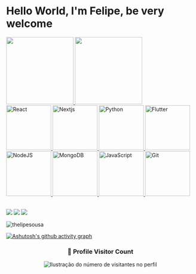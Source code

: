 
<!--
![Snake animation](https://github.com/thelipesousa/thelipesousa/blob/output/github-contribution-grid-snake.svg)
-->
<!--
<h1 align="center">Hello👋, I'm Felipe Sousa</h1>
<h3 align="left">A student working on myself</h3> -->

# Hello World, I'm Felipe, be very welcome

<table>
  <a href="https://github.com/thelipesousa">
  <img height="180em" src="https://github-readme-stats.vercel.app/api?username=thelipesousa&show_icons=true&theme=tokyonight&include_all_commits=true&count_private=true&cache_seconds=500"/>
  <img height="180em" src="https://github-readme-stats.vercel.app/api/top-langs/?username=thelipesousa&layout=compact&langs_count=6&theme=tokyonight&cache_seconds=500"/>
    <div>
  <img src="https://img.icons8.com/color/2x/react-native.png" width="120" alt="React"/>
  <img src="https://img.icons8.com/fluency/100/nextjs.png" width="120" alt="Nextjs">
  <img src="https://img.icons8.com/color/100/python.png" width="120" alt="Python">
  <img src="https://img.icons8.com/color/100/flutter.png" width="120" alt="Flutter">
  <img src="https://img.icons8.com/color/100/nodejs.png" width="120" alt="NodeJS">
  <img src="https://img.icons8.com/color/100/mongo-db.png" width="120" alt="MongoDB">
<!--  <img src="https://img.icons8.com/color/2x/html-5.png" width="120" alt="HTML5"> -->
 <!-- <img src="https://img.icons8.com/color/2x/css3.png" width="120" alt="CSS3"> -->
  <img src="https://img.icons8.com/color/100/javascript--v1.png" width="120" alt="JavaScript">
  <img src="https://img.icons8.com/color/100/git.png" width="120" alt="Git">
<!--  <img src="https://cdn.iconscout.com/icon/free/png-64/laravel-226015.png" width="120" alt="Laravel"> -->
<!--  <img src="https://img.icons8.com/color/2x/vue-js.png" width="120" alt="Vue.js"> -->
<!--  <img src="https://img.icons8.com/color/2x/bootstrap.png" width="120" alt="Bootstrap"> -->
    </div>
</table>

<div> 
 <!-- <a href="https://www.youtube.com/channel/UCbOyyAqpyiYiImgaoXAwd9A" target="_blank"><img src="https://img.shields.io/badge/YouTube-FF0000?style=for-the-badge&logo=youtube&logoColor=white" target="_blank"></a> -->
  <a href="https://www.instagram.com/thelipesousa/" target="_blank"><img src="https://img.shields.io/badge/-Instagram-%23E4405F?style=for-the-badge&logo=instagram&logoColor=white" target="_blank"></a>
 <!-- <a href="https://www.twitch.tv/lipexxxzz" target="_blank"><img src="https://img.shields.io/badge/Twitch-9146FF?style=for-the-badge&logo=twitch&logoColor=white" target="_blank"></a> -->
  <a href = "mailto: contato@thelipesousa.com.br"><img src="https://img.shields.io/badge/-Gmail-%23333?style=for-the-badge&logo=gmail&logoColor=white" target="_blank"></a>
  <a href="https://www.linkedin.com/in/thelipesousa/" target="_blank"><img src="https://img.shields.io/badge/-LinkedIn-%230077B5?style=for-the-badge&logo=linkedin&logoColor=white" target="_blank"></a> 
</div>

<p><img align="center" src="https://github-readme-streak-stats.herokuapp.com/?user=thelipesousa&theme=dark" alt="thelipesousa" /></p>

[![Ashutosh's github activity graph](https://github-readme-activity-graph.vercel.app/graph?username=thelipesousa&bg_color=000000&color=00ff9d&line=00ff11&point=ffffff&area=true&hide_border=true)](https://github.com/ashutosh00710/github-readme-activity-graph)
<div align="center">
  <h3><b>📍 Profile Visitor Count</b></h3>
</div>

<p align="center">
  <img
    src="https://profile-counter.glitch.me/thelipesousa/count.svg"
    alt="Ilustração do número de visitantes no perfil"
  />

<!-- Comentario

<img align="right" alt="Coding" width="400" src="https://cdn.dribbble.com/users/1162077/screenshots/3848914/programmer.gif">

-->

<!--

- 🔭 I’m currently working on **nowhere**

- 🌱 I’m currently learning **Java and React**

- 👯 I’m looking to collaborate on **Development**

- 📫 How to reach me **feltista07123@gmail.com**

-->

<!--
## Connect with me:
<p align="left">
<a href="https://www.linkedin.com/in/thelipesousa/" target="blank"><img align="center" src="https://raw.githubusercontent.com/rahuldkjain/github-profile-readme-generator/master/src/images/icons/Social/linked-in-alt.svg" alt="felipe-sousa" height="30" width="40" /></a>
</p>

## Contact me: 

[<img src='https://img.shields.io/badge/Gmail-D14836?style=for-the-badge&logo=gmail&logoColor=white' alt="gmail" height="40">]('mailto:feltista07123@gmail.com')

-->

<!-- ## Languages:
<p align="left"> <a href="https://flutter.dev/" target="_blank" rel="noreferrer"> <img src="https://raw.githubusercontent.com/devicons/devicon/master/icons/flutter/flutter-original.svg" alt="flutter" width="40" height="40"/> </a> 
<a href="https://www.python.org" target="_blank" rel="noreferrer"> <img src="https://raw.githubusercontent.com/devicons/devicon/master/icons/python/python-original.svg" alt="python" width="40" height="40"/> </a>
<a href="https://dart.dev/" target="_blank" rel="noreferrer"> <img src="https://raw.githubusercontent.com/devicons/devicon/master/icons/dart/dart-original.svg" alt="dart" width="40" height="40"/> </a> 
<a href="https://www.java.com" target="_blank" rel="noreferrer"> <img src="https://raw.githubusercontent.com/devicons/devicon/master/icons/java/java-original.svg" alt="java" width="40" height="40"/> </a>
<a href="https://www.C.com" target="_blank" rel="noreferrer"> <img src="https://cdn.jsdelivr.net/gh/devicons/devicon/icons/c/c-original.svg" alt="C" width="40" height="40"/> 
</a>
<a href="https://www.html.com" target="_blank" rel="noreferrer">  <img src="https://cdn.jsdelivr.net/gh/devicons/devicon/icons/html5/html5-original.svg" alt="html" width="40" height="40"/> 
</a>
<a href="https://www.javascript.com" target="_blank" rel="noreferrer">   <img src="https://cdn.jsdelivr.net/gh/devicons/devicon/icons/javascript/javascript-original.svg" alt="javascript" width="40" height="40"/> 
</a>
<a href="https://www.kotlin.com" target="_blank" rel="noreferrer">  <img src="https://cdn.jsdelivr.net/gh/devicons/devicon/icons/kotlin/kotlin-original.svg"  alt="kotlin" width="40" height="40"/> 
</a>
<a href="https://www.css.com" target="_blank" rel="noreferrer">   <img src="https://cdn.jsdelivr.net/gh/devicons/devicon/icons/css3/css3-original.svg" alt="css" width="40" height="40"/>
</a>
<a href="https:/react.com" target="_blank" rel="noreferrer">  <img src="https://cdn.jsdelivr.net/gh/devicons/devicon/icons/react/react-original.svg" alt="react" width="40" height="40"/>
</a>  
</p>



## Tools:

<p align="left"> <a href="https://www.androidstudio.com" target="_blank" rel="noreferrer">  <img src="https://cdn.jsdelivr.net/gh/devicons/devicon/icons/androidstudio/androidstudio-original.svg" alt="androidstudio" width="40" height="40"/>
</a>
<a href="https://mongodb.com" target="_blank" rel="noneferrer">  <img src="https://cdn.jsdelivr.net/gh/devicons/devicon/icons/mongodb/mongodb-original.svg" alt="mongodb" width="40" height="40"/>
</a>
<a href="https://www.firebase.com" target="_blank" rel="noreferrer"> <img src="https://cdn.jsdelivr.net/gh/devicons/devicon/icons/firebase/firebase-plain.svg"  alt="firebase" width="40" height="40"/> 
</a>
<a href="https://www.git.com" target="_blank" rel="noreferrer">  <img src="https://cdn.jsdelivr.net/gh/devicons/devicon/icons/git/git-plain-wordmark.svg" alt="git" width="40" height="40"/> 
</a>
<a href="https://figma.com" target="_blank" rel="noreferrer">  <img src="https://cdn.jsdelivr.net/gh/devicons/devicon/icons/figma/figma-original.svg" alt="figma" width="40" height="40"/>
</a>
<a href="https://www.linux.com" target="_blank" rel="noreferrer">  <img src="https://cdn.jsdelivr.net/gh/devicons/devicon/icons/linux/linux-original.svg" alt="ubuntu" width="40" height="40"/> 
</a>
<a href="https://www.visualstudiocode.com" target="_blank" rel="noreferrer">  <img src="https://cdn.jsdelivr.net/gh/devicons/devicon/icons/vscode/vscode-original.svg" alt="vscode" width="40" height="40"/> </a>
<a href="https://www.windows.com" target="_blank" rel="noreferrer">  <img src="https://cdn.jsdelivr.net/gh/devicons/devicon/icons/windows8/windows8-original.svg"  alt="windows" width="40" height="40"/> 
</a>
  
</p>
---

![GitHub stats](https://github-readme-stats.vercel.app/api?username=thelipesousa&show_icons=true&theme=radical)

![Top Languages](https://github-readme-stats.vercel.app/api/top-langs/?username=thelipesousa&theme=nord&count_private=true)

-->
